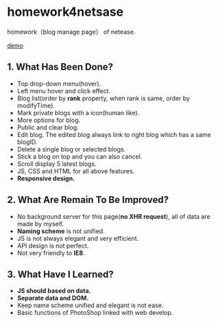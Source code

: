 # homework4netsase
homework（blog manage page） of netease.

[demo](https://woshizja.github.io/homework4netsase/)

## 1. What Has Been Done?

* Top drop-down menu(hover).
* Left menu hover and click effect.
* Blog list(order by **rank** property, when rank is same, order by modifyTime).
* Mark private blogs with a icon(human like).
* More options for blog.
* Public and clear blog.
* Edit blog. The edited blog always link to right blog which has a same blogID.
* Delete a single blog or selected blogs.
* Stick a blog on top and you can also cancel.
* Scroll display 5 latest blogs.
* JS, CSS and HTML for all above features.
* **Responsive design.**

## 2. What Are Remain To Be Improved?

* No background server for this page(**no XHR request**), all of data are made by myself.
* **Naming scheme** is not unified.
* JS is not always elegant and very efficient.
* API design is not perfect.
* Not very friendly to **IE8**.

## 3. What Have I Learned?
* **JS should based on data.**
* **Separate data and DOM.**
* Keep name scheme unified and elegant is not ease.
* Basic functions of PhotoShop linked with web develop.
